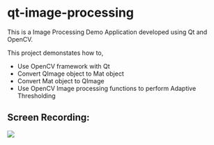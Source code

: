 # qt-image-processing

This is a Image Processing Demo Application developed using Qt and OpenCV.

This project demonstates how to,
- Use OpenCV framework with Qt
- Convert QImage object to Mat object
- Convert Mat object to QImage
- Use OpenCV Image processing functions to perform Adaptive Thresholding


## Screen Recording:
![](https://github.com/djadeja/image-processing-qt-opencv/blob/main/readme_images/image-processing-qt-opencv.gif)